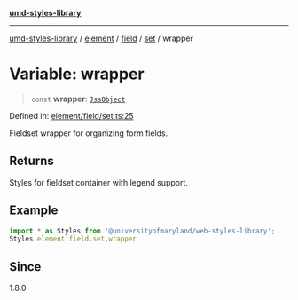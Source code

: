 [**umd-styles-library**](../../../../../../README.md)

***

[umd-styles-library](../../../../../../modules.md) / [element](../../../../../README.md) / [field](../../../README.md) / [set](../README.md) / wrapper

# Variable: wrapper

> `const` **wrapper**: [`JssObject`](../../../../../../utilities/namespaces/transform/type-aliases/JssObject.md)

Defined in: [element/field/set.ts:25](https://github.com/UMD-Digital/design-system/blob/ada30a44686a89a90941bbd44a6f156101fc9b44/packages/styles/source/element/field/set.ts#L25)

Fieldset wrapper for organizing form fields.

## Returns

Styles for fieldset container with legend support.

## Example

```typescript
import * as Styles from '@universityofmaryland/web-styles-library';
Styles.element.field.set.wrapper
```

## Since

1.8.0
